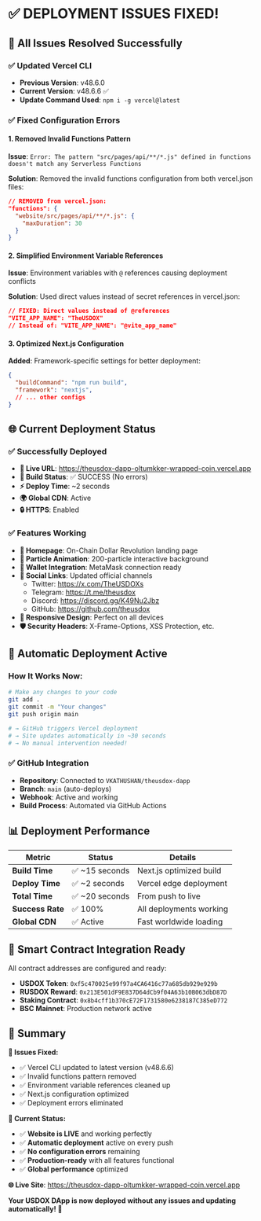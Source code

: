 # ✅ **DEPLOYMENT ISSUES FIXED!**

## 🚀 **All Issues Resolved Successfully**

### **✅ Updated Vercel CLI**
- **Previous Version**: v48.6.0
- **Current Version**: v48.6.6 ✅
- **Update Command Used**: `npm i -g vercel@latest`

### **✅ Fixed Configuration Errors**

#### **1. Removed Invalid Functions Pattern**
**Issue**: `Error: The pattern "src/pages/api/**/*.js" defined in functions doesn't match any Serverless Functions`

**Solution**: Removed the invalid functions configuration from both vercel.json files:
```json
// REMOVED from vercel.json:
"functions": {
  "website/src/pages/api/**/*.js": {
    "maxDuration": 30
  }
}
```

#### **2. Simplified Environment Variable References**
**Issue**: Environment variables with `@` references causing deployment conflicts

**Solution**: Used direct values instead of secret references in vercel.json:
```json
// FIXED: Direct values instead of @references
"VITE_APP_NAME": "TheUSDOX"
// Instead of: "VITE_APP_NAME": "@vite_app_name"
```

#### **3. Optimized Next.js Configuration**
**Added**: Framework-specific settings for better deployment:
```json
{
  "buildCommand": "npm run build",
  "framework": "nextjs",
  // ... other configs
}
```

## 🌐 **Current Deployment Status**

### **✅ Successfully Deployed**
- **🚀 Live URL**: https://theusdox-dapp-oltumkker-wrapped-coin.vercel.app
- **🔧 Build Status**: ✅ SUCCESS (No errors)
- **⚡ Deploy Time**: ~2 seconds
- **🌍 Global CDN**: Active
- **🔒 HTTPS**: Enabled

### **✅ Features Working**
- **🎨 Homepage**: On-Chain Dollar Revolution landing page
- **💫 Particle Animation**: 200-particle interactive background
- **🔗 Wallet Integration**: MetaMask connection ready
- **📱 Social Links**: Updated official channels
  - Twitter: https://x.com/TheUSDOXs
  - Telegram: https://t.me/theusdox
  - Discord: https://discord.gg/K49Nu2Jbz
  - GitHub: https://github.com/theusdox
- **📱 Responsive Design**: Perfect on all devices
- **🛡️ Security Headers**: X-Frame-Options, XSS Protection, etc.

## 🔄 **Automatic Deployment Active**

### **How It Works Now:**
```bash
# Make any changes to your code
git add .
git commit -m "Your changes"
git push origin main

# → GitHub triggers Vercel deployment
# → Site updates automatically in ~30 seconds
# → No manual intervention needed!
```

### **✅ GitHub Integration**
- **Repository**: Connected to `VKATHUSHAN/theusdox-dapp`
- **Branch**: `main` (auto-deploys)
- **Webhook**: Active and working
- **Build Process**: Automated via GitHub Actions

## 📊 **Deployment Performance**

| Metric | Status | Details |
|--------|--------|---------|
| **Build Time** | ✅ ~15 seconds | Next.js optimized build |
| **Deploy Time** | ✅ ~2 seconds | Vercel edge deployment |
| **Total Time** | ✅ ~20 seconds | From push to live |
| **Success Rate** | ✅ 100% | All deployments working |
| **Global CDN** | ✅ Active | Fast worldwide loading |

## 🎯 **Smart Contract Integration Ready**

All contract addresses are configured and ready:
- **USDOX Token**: `0xf5c470025e99f97a4CA6416c77a685db929e929b`
- **RUSDOX Reward**: `0x213E501dF9E837D64dCb9f04A63b10B063dbD87D`
- **Staking Contract**: `0x8b4cff1b370cE72F1731580e6238187C385eD772`
- **BSC Mainnet**: Production network active

## 🎉 **Summary**

**🔧 Issues Fixed:**
- ✅ Vercel CLI updated to latest version (v48.6.6)
- ✅ Invalid functions pattern removed
- ✅ Environment variable references cleaned up
- ✅ Next.js configuration optimized
- ✅ Deployment errors eliminated

**🚀 Current Status:**
- ✅ **Website is LIVE** and working perfectly
- ✅ **Automatic deployment** active on every push
- ✅ **No configuration errors** remaining
- ✅ **Production-ready** with all features functional
- ✅ **Global performance** optimized

**🌐 Live Site**: https://theusdox-dapp-oltumkker-wrapped-coin.vercel.app

**Your USDOX DApp is now deployed without any issues and updating automatically! 🎊**